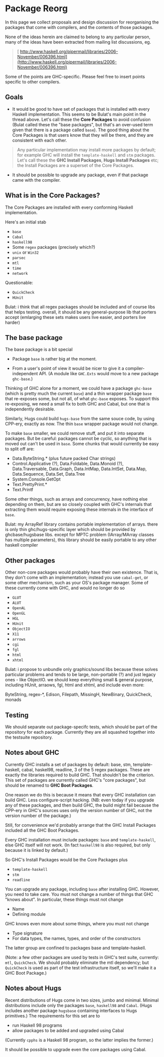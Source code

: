 # Package Reorg



In this page we collect proposals and design discussion for
reorganising the packages that come with compilers, and the contents
of those packages.



None of the ideas herein are claimed to belong to any particular
person, many of the ideas have been extracted from mailing list
discussions, eg.


>
>
> [
> http://www.haskell.org/pipermail/libraries/2006-November/006396.html](http://www.haskell.org/pipermail/libraries/2006-November/006396.html)
>
>


Some of the points are GHC-specific.  Please feel free to insert
points specific to other compilers.


## Goals


- It would be good to have set of packages that is installed with
  every Haskell implementation.  This seems to be Bulat's main point
  in the thread above.  Let's call these the **Core Packages** to
  avoid confusion (Bulat called these the "base packages", but that's an 
  over-used term given that there is a package called `base`).
  The good thing about the Core Packages is that
  users know that they will be there, and they are consistent with
  each other.

>
>
> Any particular implementation may install more packages by default;
> for example GHC will install the `template-haskell` and `stm`
> packages.  Let's call these the **GHC Install Packages**, **Hugs
> Install Packages** etc; the Install Packages are a superset of the
> Core Packages.
>
>

- It should be possible to upgrade any package, even if that package
  came with the compiler.

## What is in the Core Packages?



The Core Packages are installed with every conforming Haskell implementation.



Here's an initial stab


- `base`
- `Cabal`
- `haskell98`
- Some `regex` packages (precisely which?)
- `unix` or `Win32`
- `parsec`
- `mtl`
- `time`
- `network`


Questionable:


- `QuickCheck`
- `HUnit`


Bulat: i think that all regex packages should be included and of course libs that helps testing. overall, it should be any general-purpose lib that porters accept (emlarging these sets makes users live easier, and porters live harder)


## The base package



The base package is a bit special


- Package `base` is rather big at the moment.  

- From a user's point of view it would be nicer to give it a
  compiler-independent API.  (A module like `GHC.Exts` would move to
  a new package `ghc-base`.)


Thinking of GHC alone for a moment, we could have a package `ghc-base`
(which is pretty much the current `base`) and a thin wrapper package
`base` that re-exposes some, but not all, of what `ghc-base` exposes.
To support this re-exposing, we need a small fix to both GHC and
Cabal, but one that is independently desirable.



Similarly, Hugs could build `hugs-base` from the same souce code, by
using CPP-ery, exactly as now.  The thin `base` wrapper package
would not change. 



To make `base` smaller, we could remove stuff, and put it into 
separate packages.  But be careful: packages cannot be cyclic, so
anything that is moved out can't be used in `base`.
Some chunks that would currently be easy to split off are:


- Data.ByteString.\* (plus future packed Char strings)
- Control.Applicative (?), Data.Foldable, Data.Monoid (?), Data.Traversable, Data.Graph, Data.IntMap, Data.IntSet, Data.Map, Data.Sequence, Data.Set, Data.Tree
- System.Console.GetOpt
- Text.PrettyPrint.\*
- Text.Printf


Some other things, such as arrays and concurrency, have nothing else depending on them, but are so closely coupled with GHC's internals that extracting them would require exposing these internals in the interface of `base`.



Bulat: my ArrayRef library contains portable implementation of arrays. there is only thin ghc/hugs-specific layer which should be provided by ghcbase/hugsbase libs. except for MPTC problem (IArray/MArray classes has multiple parameters), this library should be easily portable to any other haskell compiler


## Other packages



Other non-core packages would probably have their own existence.  That
is, they don't come with an implementation; instead you use
`cabal-get`, or some other mechanism, such as your OS's package
manager.  Some of these currently come with GHC, and would no longer do
so


- `GLUT`
- `ALUT`
- `OpenAL`
- `OpenGL`
- `HGL`
- `HUnit`
- `ObjectIO`
- `X11`
- `arrows`
- `cgi`
- `fgl`
- `html`
- `xhtml`


Bulat: i propose to unbundle only graphics/sound libs because these solves particular problems and tends to be large, non-portable (?) and just legacy ones - like ObjectIO. we should keep everything small & general purpose, including HUnit, arraows, fgl, html and xhtml, and include even more:



ByteString, regex-\*, Edison, Filepath, MissingH, NewBinary, QuickCheck, monads


## Testing



We should separate out package-specifc tests, which should be part of
the repository for each package.  Currently they are all squashed
together into the testsuite repository.


## Notes about GHC



Currently GHC installs a set of packages by default: base, stm,
template-haskell, cabal, haskel98, readline, 3 of the 5 regex
packages.  These are exactly the libraries required to build GHC.
That shouldn't be the criterion.  This set of packages are currently
called GHC's "core packages", but should be renamed to **GHC Boot
Packages**.



One reason we do this is because it means that every GHC installation
can build GHC.  Less configure-script hacking.  (NB: even today if you
upgrade any of these packages, and then build GHC, the build might
fail because the CPP-ery in GHC's sources uses only the version number
of GHC, not the version number of the package.)



Still, for convenience we'd probably arrange that the GHC Install
Packages included all the GHC Boot Packages.



Every GHC installation must include packages: `base` and
`template-haskell`, else GHC itself will not work.  (In fact
`haskell98` is also required, but only because it is linked by
default.)



So GHC's Install Packages would be the Core Packages plus


- `template-haskell`
- `stm`
- `readline`


You can upgrade any package, including `base` after installing GHC.
However, you need to take care. You must not change a number of things
that GHC "knows about".  In particular, these things must not change


- Name
- Defining module


GHC knows even more about some things, where you must not change


- Type signature
- For data types, the names, types, and order of the constructors


The latter group are confined to packages base and template-haskell.



(Note: a few other packages are used by tests in GHC's test suite,
currently: `mtl`, `QuickCheck`.  We should probably eliminate the mtl
dependency; but `QuickCheck` is used as part of the test infrastructure
itself, so we'll make it a GHC Boot Package.)


## Notes about Hugs



Recent distributions of Hugs come in two sizes, jumbo and minimal.
Minimal distributions include only the packages `base`, `haskell98` and `Cabal`.
(Hugs includes another package `hugsbase` containing interfaces to Hugs primitives.)
The requirements for this set are to


- run Haskell 98 programs
- allow packages to be added and upgraded using Cabal


(Currently `cpphs` is a Haskell 98 program, so the latter implies the former.)



It should be possible to upgrade even the core packages using Cabal.


